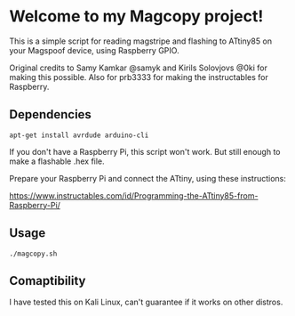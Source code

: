 # Welcome to my Magcopy project!

This is a simple script for reading magstripe and flashing to ATtiny85 on your Magspoof device, using Raspberry GPIO.

Original credits to Samy Kamkar @samyk and Kirils Solovjovs @0ki for making this possible. Also for prb3333 for making the instructables for Raspberry. 

## Dependencies

```
apt-get install avrdude arduino-cli
```

If you don't have a Raspberry Pi, this script won't work. But still enough to make a flashable .hex file.

Prepare your Raspberry Pi and connect the ATtiny, using these instructions:

https://www.instructables.com/id/Programming-the-ATtiny85-from-Raspberry-Pi/

## Usage

`./magcopy.sh`

## Comaptibility

I have tested this on Kali Linux, can't guarantee if it works on other distros.
